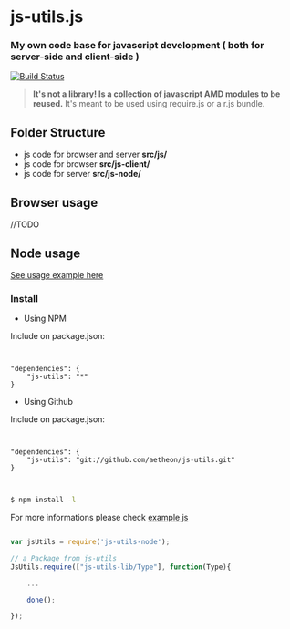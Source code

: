 
# js-utils.js

### My own code base for javascript development ( both for server-side and client-side )
[![Build Status](https://travis-ci.org/aetheon/js-utils.png?branch=master)](https://travis-ci.org/aetheon/js-utils)

> **It's not a library! Is a collection of javascript AMD modules to be reused.** 
> It's meant to be used using require.js or a r.js bundle.

## Folder Structure

*   js code for browser and server **src/js/**
*   js code for browser **src/js-client/**
*   js code for server **src/js-node/**


## Browser usage

//TODO

## Node usage

[See usage example here](https://github.com/aetheon/js-utils-node-example)


### Install


*   Using NPM

Include on package.json:

```


"dependencies": {
    "js-utils": "*"
}

```

*   Using Github

Include on package.json:

```


"dependencies": {
    "js-utils": "git://github.com/aetheon/js-utils.git"
}

```

``` bash


$ npm install -l

```

For more informations please check [example.js](blob/master/example.js)


``` js

var jsUtils = require('js-utils-node');

// a Package from js-utils
JsUtils.require(["js-utils-lib/Type"], function(Type){

    ...

    done();

});

```


